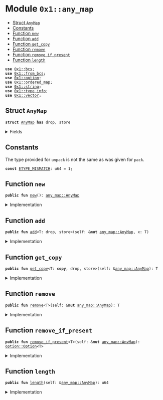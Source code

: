 
<a id="0x1_any_map"></a>

# Module `0x1::any_map`



-  [Struct `AnyMap`](#0x1_any_map_AnyMap)
-  [Constants](#@Constants_0)
-  [Function `new`](#0x1_any_map_new)
-  [Function `add`](#0x1_any_map_add)
-  [Function `get_copy`](#0x1_any_map_get_copy)
-  [Function `remove`](#0x1_any_map_remove)
-  [Function `remove_if_present`](#0x1_any_map_remove_if_present)
-  [Function `length`](#0x1_any_map_length)


<pre><code><b>use</b> <a href="../../move-stdlib/doc/bcs.md#0x1_bcs">0x1::bcs</a>;
<b>use</b> <a href="from_bcs.md#0x1_from_bcs">0x1::from_bcs</a>;
<b>use</b> <a href="../../move-stdlib/doc/option.md#0x1_option">0x1::option</a>;
<b>use</b> <a href="ordered_map.md#0x1_ordered_map">0x1::ordered_map</a>;
<b>use</b> <a href="../../move-stdlib/doc/string.md#0x1_string">0x1::string</a>;
<b>use</b> <a href="type_info.md#0x1_type_info">0x1::type_info</a>;
<b>use</b> <a href="../../move-stdlib/doc/vector.md#0x1_vector">0x1::vector</a>;
</code></pre>



<a id="0x1_any_map_AnyMap"></a>

## Struct `AnyMap`



<pre><code><b>struct</b> <a href="any_map.md#0x1_any_map_AnyMap">AnyMap</a> <b>has</b> drop, store
</code></pre>



<details>
<summary>Fields</summary>


<dl>
<dt>
<code>entries: <a href="ordered_map.md#0x1_ordered_map_OrderedMap">ordered_map::OrderedMap</a>&lt;<a href="../../move-stdlib/doc/string.md#0x1_string_String">string::String</a>, <a href="../../move-stdlib/doc/vector.md#0x1_vector">vector</a>&lt;u8&gt;&gt;</code>
</dt>
<dd>

</dd>
</dl>


</details>

<a id="@Constants_0"></a>

## Constants


<a id="0x1_any_map_ETYPE_MISMATCH"></a>

The type provided for <code>unpack</code> is not the same as was given for <code>pack</code>.


<pre><code><b>const</b> <a href="any_map.md#0x1_any_map_ETYPE_MISMATCH">ETYPE_MISMATCH</a>: u64 = 1;
</code></pre>



<a id="0x1_any_map_new"></a>

## Function `new`



<pre><code><b>public</b> <b>fun</b> <a href="any_map.md#0x1_any_map_new">new</a>(): <a href="any_map.md#0x1_any_map_AnyMap">any_map::AnyMap</a>
</code></pre>



<details>
<summary>Implementation</summary>


<pre><code><b>public</b> <b>fun</b> <a href="any_map.md#0x1_any_map_new">new</a>(): <a href="any_map.md#0x1_any_map_AnyMap">AnyMap</a> {
    <a href="any_map.md#0x1_any_map_AnyMap">AnyMap</a> {
        entries: <a href="ordered_map.md#0x1_ordered_map_new">ordered_map::new</a>(),
    }
}
</code></pre>



</details>

<a id="0x1_any_map_add"></a>

## Function `add`



<pre><code><b>public</b> <b>fun</b> <a href="any_map.md#0x1_any_map_add">add</a>&lt;T: drop, store&gt;(self: &<b>mut</b> <a href="any_map.md#0x1_any_map_AnyMap">any_map::AnyMap</a>, x: T)
</code></pre>



<details>
<summary>Implementation</summary>


<pre><code><b>public</b> <b>fun</b> <a href="any_map.md#0x1_any_map_add">add</a>&lt;T: drop + store&gt;(self: &<b>mut</b> <a href="any_map.md#0x1_any_map_AnyMap">AnyMap</a>, x: T) {
    self.entries.<a href="any_map.md#0x1_any_map_add">add</a>(<a href="type_info.md#0x1_type_info_type_name">type_info::type_name</a>&lt;T&gt;(), to_bytes(&x));
}
</code></pre>



</details>

<a id="0x1_any_map_get_copy"></a>

## Function `get_copy`



<pre><code><b>public</b> <b>fun</b> <a href="any_map.md#0x1_any_map_get_copy">get_copy</a>&lt;T: <b>copy</b>, drop, store&gt;(self: &<a href="any_map.md#0x1_any_map_AnyMap">any_map::AnyMap</a>): T
</code></pre>



<details>
<summary>Implementation</summary>


<pre><code><b>public</b> <b>fun</b> <a href="any_map.md#0x1_any_map_get_copy">get_copy</a>&lt;T: <b>copy</b> + drop + store&gt;(self: &<a href="any_map.md#0x1_any_map_AnyMap">AnyMap</a>): T {
    <b>let</b> data = self.entries.borrow(&<a href="type_info.md#0x1_type_info_type_name">type_info::type_name</a>&lt;T&gt;());
    <a href="from_bcs.md#0x1_from_bcs_from_bytes">from_bcs::from_bytes</a>&lt;T&gt;(<a href="../../move-stdlib/doc/vector.md#0x1_vector_slice">vector::slice</a>(data, 0, <a href="../../move-stdlib/doc/vector.md#0x1_vector_length">vector::length</a>(data)))
}
</code></pre>



</details>

<a id="0x1_any_map_remove"></a>

## Function `remove`



<pre><code><b>public</b> <b>fun</b> <a href="any_map.md#0x1_any_map_remove">remove</a>&lt;T&gt;(self: &<b>mut</b> <a href="any_map.md#0x1_any_map_AnyMap">any_map::AnyMap</a>): T
</code></pre>



<details>
<summary>Implementation</summary>


<pre><code><b>public</b> <b>fun</b> <a href="any_map.md#0x1_any_map_remove">remove</a>&lt;T&gt;(self: &<b>mut</b> <a href="any_map.md#0x1_any_map_AnyMap">AnyMap</a>): T {
    <b>let</b> data = self.entries.<a href="any_map.md#0x1_any_map_remove">remove</a>(&<a href="type_info.md#0x1_type_info_type_name">type_info::type_name</a>&lt;T&gt;());
    <a href="from_bcs.md#0x1_from_bcs_from_bytes">from_bcs::from_bytes</a>&lt;T&gt;(data)
}
</code></pre>



</details>

<a id="0x1_any_map_remove_if_present"></a>

## Function `remove_if_present`



<pre><code><b>public</b> <b>fun</b> <a href="any_map.md#0x1_any_map_remove_if_present">remove_if_present</a>&lt;T&gt;(self: &<b>mut</b> <a href="any_map.md#0x1_any_map_AnyMap">any_map::AnyMap</a>): <a href="../../move-stdlib/doc/option.md#0x1_option_Option">option::Option</a>&lt;T&gt;
</code></pre>



<details>
<summary>Implementation</summary>


<pre><code><b>public</b> <b>fun</b> <a href="any_map.md#0x1_any_map_remove_if_present">remove_if_present</a>&lt;T&gt;(self: &<b>mut</b> <a href="any_map.md#0x1_any_map_AnyMap">AnyMap</a>): <a href="../../move-stdlib/doc/option.md#0x1_option_Option">option::Option</a>&lt;T&gt; {
    <b>let</b> iter = self.entries.find(&<a href="type_info.md#0x1_type_info_type_name">type_info::type_name</a>&lt;T&gt;());
    <b>if</b> (iter.iter_is_end(&self.entries)) {
        <a href="../../move-stdlib/doc/option.md#0x1_option_none">option::none</a>()
    } <b>else</b> {
        <a href="../../move-stdlib/doc/option.md#0x1_option_some">option::some</a>(<a href="from_bcs.md#0x1_from_bcs_from_bytes">from_bcs::from_bytes</a>&lt;T&gt;(iter.iter_remove(&<b>mut</b> self.entries)))
    }
}
</code></pre>



</details>

<a id="0x1_any_map_length"></a>

## Function `length`



<pre><code><b>public</b> <b>fun</b> <a href="any_map.md#0x1_any_map_length">length</a>(self: &<a href="any_map.md#0x1_any_map_AnyMap">any_map::AnyMap</a>): u64
</code></pre>



<details>
<summary>Implementation</summary>


<pre><code><b>public</b> <b>fun</b> <a href="any_map.md#0x1_any_map_length">length</a>(self: &<a href="any_map.md#0x1_any_map_AnyMap">AnyMap</a>): u64 {
    self.entries.<a href="any_map.md#0x1_any_map_length">length</a>()
}
</code></pre>



</details>


[move-book]: https://aptos.dev/move/book/SUMMARY
